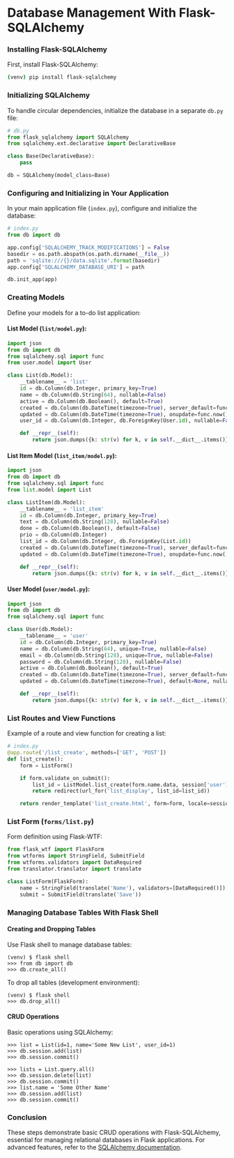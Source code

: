 # Database Management With Flask-SQLAlchemy

### Installing Flask-SQLAlchemy

First, install Flask-SQLAlchemy:

```sh
(venv) pip install flask-sqlalchemy
```

### Initializing SQLAlchemy

To handle circular dependencies, initialize the database in a separate `db.py` file:

```python
# db.py
from flask_sqlalchemy import SQLAlchemy
from sqlalchemy.ext.declarative import DeclarativeBase

class Base(DeclarativeBase):
    pass

db = SQLAlchemy(model_class=Base)
```

### Configuring and Initializing in Your Application

In your main application file (`index.py`), configure and initialize the database:

```python
# index.py
from db import db

app.config['SQLALCHEMY_TRACK_MODIFICATIONS'] = False
basedir = os.path.abspath(os.path.dirname(__file__))
path = 'sqlite:///{}/data.sqlite'.format(basedir)
app.config['SQLALCHEMY_DATABASE_URI'] = path

db.init_app(app)
```

### Creating Models

Define your models for a to-do list application:

#### List Model (`list/model.py`):

```python
import json
from db import db
from sqlalchemy.sql import func
from user.model import User

class List(db.Model):
    __tablename__ = 'list'
    id = db.Column(db.Integer, primary_key=True)
    name = db.Column(db.String(64), nullable=False)
    active = db.Column(db.Boolean(), default=True)
    created = db.Column(db.DateTime(timezone=True), server_default=func.now())
    updated = db.Column(db.DateTime(timezone=True), onupdate=func.now())
    user_id = db.Column(db.Integer, db.ForeignKey(User.id), nullable=False)

    def __repr__(self):
        return json.dumps({k: str(v) for k, v in self.__dict__.items()})
```

#### List Item Model (`list_item/model.py`):

```python
import json
from db import db
from sqlalchemy.sql import func
from list.model import List

class ListItem(db.Model):
    __tablename__ = 'list_item'
    id = db.Column(db.Integer, primary_key=True)
    text = db.Column(db.String(128), nullable=False)
    done = db.Column(db.Boolean(), default=False)
    prio = db.Column(db.Integer)
    list_id = db.Column(db.Integer, db.ForeignKey(List.id))
    created = db.Column(db.DateTime(timezone=True), server_default=func.now())
    updated = db.Column(db.DateTime(timezone=True), onupdate=func.now())

    def __repr__(self):
        return json.dumps({k: str(v) for k, v in self.__dict__.items()})
```

#### User Model (`user/model.py`):

```python
import json
from db import db
from sqlalchemy.sql import func

class User(db.Model):
    __tablename__ = 'user'
    id = db.Column(db.Integer, primary_key=True)
    name = db.Column(db.String(64), unique=True, nullable=False)
    email = db.Column(db.String(128), unique=True, nullable=False)
    password = db.Column(db.String(128), nullable=False)
    active = db.Column(db.Boolean(), default=True)
    created = db.Column(db.DateTime(timezone=True), server_default=func.now())
    updated = db.Column(db.DateTime(timezone=True), default=None, nullable=True, onupdate=func.now())

    def __repr__(self):
        return json.dumps({k: str(v) for k, v in self.__dict__.items()})
```

### List Routes and View Functions

Example of a route and view function for creating a list:

```python
# index.py
@app.route('/list_create', methods=['GET', 'POST'])
def list_create():
    form = ListForm()

    if form.validate_on_submit():
        list_id = ListModel.list_create(form.name.data, session['user']['id'])
        return redirect(url_for('list_display', list_id=list_id))

    return render_template('list_create.html', form=form, locale=session['locale'])
```

### List Form (`forms/list.py`)

Form definition using Flask-WTF:

```python
from flask_wtf import FlaskForm
from wtforms import StringField, SubmitField
from wtforms.validators import DataRequired
from translator.translator import translate

class ListForm(FlaskForm):
    name = StringField(translate('Name'), validators=[DataRequired()])
    submit = SubmitField(translate('Save'))
```

### Managing Database Tables With Flask Shell

#### Creating and Dropping Tables

Use Flask shell to manage database tables:

```shell
(venv) $ flask shell
>>> from db import db
>>> db.create_all()
```

To drop all tables (development environment):

```shell
(venv) $ flask shell
>>> db.drop_all()
```

#### CRUD Operations

Basic operations using SQLAlchemy:

```shell
>>> list = List(id=1, name='Some New List', user_id=1)
>>> db.session.add(list)
>>> db.session.commit()

>>> lists = List.query.all()
>>> db.session.delete(list)
>>> db.session.commit()
>>> list.name = 'Some Other Name'
>>> db.session.add(list)
>>> db.session.commit()
```

### Conclusion

These steps demonstrate basic CRUD operations with Flask-SQLAlchemy, essential for managing relational databases in Flask applications. For advanced features, refer to the [SQLAlchemy documentation](https://docs.sqlalchemy.org/en/20/).